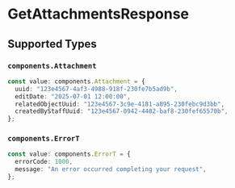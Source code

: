 # GetAttachmentsResponse


## Supported Types

### `components.Attachment`

```typescript
const value: components.Attachment = {
  uuid: "123e4567-4af3-4988-918f-230fe7b5ad9b",
  editDate: "2025-07-01 12:00:00",
  relatedObjectUuid: "123e4567-3c9e-4181-a895-230febc9d3bb",
  createdByStaffUuid: "123e4567-0942-4402-baf8-230fef65570b",
};
```

### `components.ErrorT`

```typescript
const value: components.ErrorT = {
  errorCode: 1000,
  message: "An error occurred completing your request",
};
```

